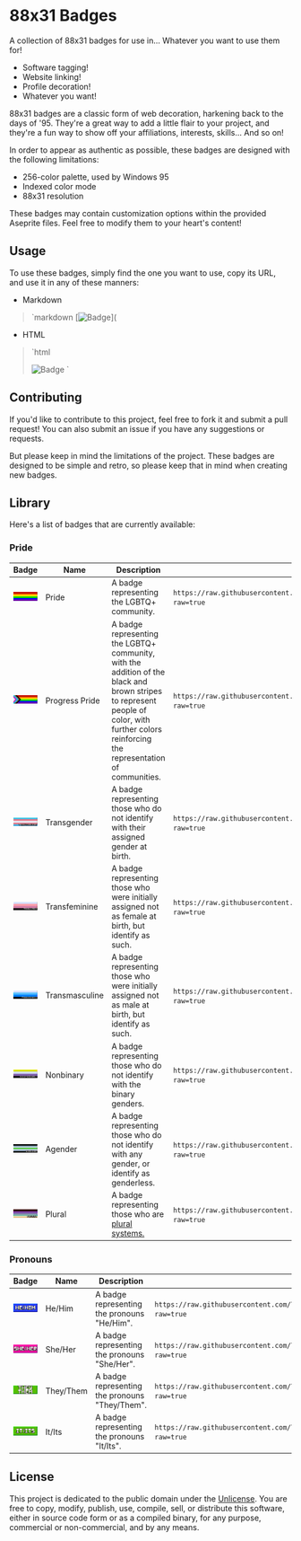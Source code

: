 # 88x31 Badges

A collection of 88x31 badges for use in... Whatever you want to use them for!

- Software tagging!
- Website linking!
- Profile decoration!
- Whatever you want!

88x31 badges are a classic form of web decoration, harkening back to the days of '95. They're a great way to add a little flair to your project, and they're a fun way to show off your affiliations, interests, skills... And so on!

In order to appear as authentic as possible, these badges are designed with the following limitations:

- 256-color palette, used by Windows 95
- Indexed color mode
- 88x31 resolution

These badges may contain customization options within the provided Aseprite files. Feel free to modify them to your heart's content!

## Usage

To use these badges, simply find the one you want to use, copy its URL, and use it in any of these manners:

- Markdown

> `markdown
> [![Badge](<My Badge URL>)](
>

- HTML

> `html
>   <!-- You can optionally enclose it in an <a> tag to add a hyperlink -->
>   <img src="<My Badge URL>" alt="Badge">
> `

## Contributing

If you'd like to contribute to this project, feel free to fork it and submit a pull request! You can also submit an issue if you have any suggestions or requests.

But please keep in mind the limitations of the project. These badges are designed to be simple and retro, so please keep that in mind when creating new badges.

## Library

Here's a list of badges that are currently available:

### Pride

<!-- Trans women are women :3-->
<!-- Trans men are men :3 -->
<!-- Non-binary people are valid :3 -->
<!-- Get over it >:3 -->

| Badge | Name | Description | URL |
| --- | --- | --- | --- |
| ![Pride](./images/pride/badge_pride.png) | Pride | A badge representing the LGBTQ+ community. | `https://raw.githubusercontent.com/TheFelidae/88x31/refs/heads/main/images/pride/badge_pride.png?raw=true` |
| ![Progress Pride](./images/pride/badge_progress.png) | Progress Pride | A badge representing the LGBTQ+ community, with the addition of the black and brown stripes to represent people of color, with further colors reinforcing the representation of communities. | `https://raw.githubusercontent.com/TheFelidae/88x31/refs/heads/main/images/pride/badge_progress.png?raw=true` |
| ![Transgender](./images/pride/badge_transgender.gif) | Transgender | A badge representing those who do not identify with their assigned gender at birth. | `https://raw.githubusercontent.com/TheFelidae/88x31/refs/heads/main/images/pride/badge_transgender.gif?raw=true` |
| ![Transfeminine](./images/pride/badge_transfem.gif) | Transfeminine | A badge representing those who were initially assigned not as female at birth, but identify as such. | `https://raw.githubusercontent.com/TheFelidae/88x31/refs/heads/main/images/pride/badge_transfem.gif?raw=true` |
| ![Transmasculine](./images/pride/badge_transmasc.gif) | Transmasculine | A badge representing those who were initially assigned not as male at birth, but identify as such. | `https://raw.githubusercontent.com/TheFelidae/88x31/refs/heads/main/images/pride/badge_transmasc.gif?raw=true` |
| ![Nonbinary](./images/pride/badge_nonbinary.gif) | Nonbinary | A badge representing those who do not identify with the binary genders. | `https://raw.githubusercontent.com/TheFelidae/88x31/refs/heads/main/images/pride/badge_nonbinary.gif?raw=true` |
| ![Agender](./images/pride/badge_agender.gif) | Agender | A badge representing those who do not identify with any gender, or identify as genderless. | `https://raw.githubusercontent.com/TheFelidae/88x31/refs/heads/main/images/pride/badge_agender.gif?raw=true` |
| ![Plural](./images/pride/badge_plural.gif) | Plural | A badge representing those who are [plural systems.](https://pluralpedia.org/w/Plurality) | `https://raw.githubusercontent.com/TheFelidae/88x31/refs/heads/main/images/pride/badge_plural.gif?raw=true` |

### Pronouns

| Badge | Name | Description | URL |
| --- | --- | --- | --- |
| ![He/Him](./images/pronouns/badge_he_him.png) | He/Him | A badge representing the pronouns "He/Him". | `https://raw.githubusercontent.com/TheFelidae/88x31/refs/heads/main/images/pronouns/badge_he_him.png?raw=true` |
| ![She/Her](./images/pronouns/badge_she_her.png) | She/Her | A badge representing the pronouns "She/Her". | `https://raw.githubusercontent.com/TheFelidae/88x31/refs/heads/main/images/pronouns/badge_she_her.png?raw=true` |
| ![They/Them](./images/pronouns/badge_they_them.png) | They/Them | A badge representing the pronouns "They/Them". | `https://raw.githubusercontent.com/TheFelidae/88x31/refs/heads/main/images/pronouns/badge_they_them.png?raw=true` |
| ![It/Its](./images/pronouns/badge_it_its.png) | It/Its | A badge representing the pronouns "It/Its". | `https://raw.githubusercontent.com/TheFelidae/88x31/refs/heads/main/images/pronouns/badge_it_its.png?raw=true` |

## License

This project is dedicated to the public domain under the [Unlicense](https://unlicense.org/). You are free to copy, modify, publish, use, compile, sell, or distribute this software, either in source code form or as a compiled binary, for any purpose, commercial or non-commercial, and by any means.
